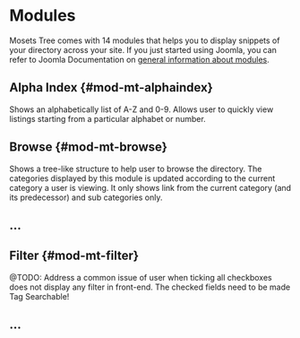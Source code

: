 # Modules

Mosets Tree comes with 14 modules that helps you to display snippets of your directory across your site. If you just started using Joomla, you can refer to Joomla Documentation on [general information about modules](https://docs.joomla.org/Module).

## Alpha Index {#mod-mt-alphaindex}

Shows an alphabetically list of A-Z and 0-9. Allows user to quickly view listings starting from a particular alphabet or number.

## Browse {#mod-mt-browse}

Shows a tree-like structure to help user to browse the directory. The categories displayed by this module is updated according to the current category a user is viewing. It only shows link from the current category (and its predecessor) and sub categories only.

## ...

## Filter {#mod-mt-filter}

@TODO: Address a common issue of user when ticking all checkboxes does not display any filter in front-end. The checked fields need to be made Tag Searchable!

## ...
